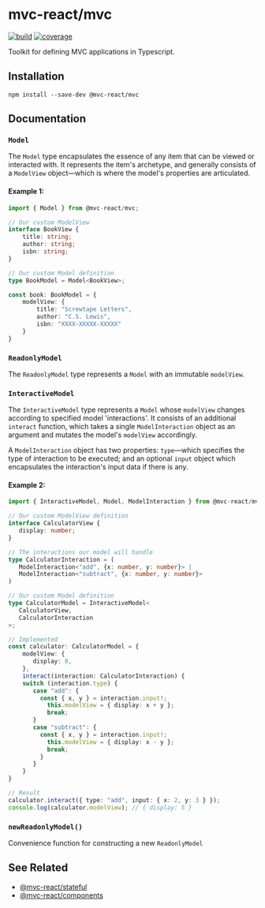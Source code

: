 # mvc-react/mvc

[![build](https://github.com/Grod56/mvc-react/actions/workflows/mvc-build.yml/badge.svg)](https://github.com/Grod56/mvc-react/actions/workflows/mvc-build.yml) [![coverage](https://Grod56.github.io/mvc-react/badges/mvc/coverage.svg)](https://github.com/Grod56/mvc-react/actions/workflows/mvc-coverage.yml)

Toolkit for defining MVC applications in Typescript.

## Installation

```console
npm install --save-dev @mvc-react/mvc
```

## Documentation

### `Model`

The `Model` type encapsulates the essence of any item that can be viewed or interacted with. It represents the item's archetype, and generally consists of a `ModelView` object—which is where the model's properties are articulated.

#### Example 1:

```ts
import { Model } from @mvc-react/mvc;

// Our custom ModelView
interface BookView {
    title: string;
    author: string;
    isbn: string;
}

// Our custom Model definition
type BookModel = Model<BookView>;

const book: BookModel = {
    modelView: {
        title: "Screwtape Letters",
        author: "C.S. Lewis",
        isbn: "XXXX-XXXXX-XXXXX"
    }
}
```

### `ReadonlyModel`

The `ReadonlyModel` type represents a `Model` with an immutable `modelView`.

### `InteractiveModel`

The `InteractiveModel` type represents a `Model` whose `modelView` changes according to specified model 'interactions'. It consists of an additional `interact` function, which takes a single `ModelInteraction` object as an argument and mutates the model's `modelView` accordingly.

A `ModelInteraction` object has two properties: `type`—which specifies the type of interaction to be executed; and an optional `input` object which encapsulates the interaction's input data if there is any.

#### Example 2:

```ts
import { InteractiveModel, Model, ModelInteraction } from @mvc-react/mvc;

// Our custom ModelView definition
interface CalculatorView {
   display: number;
}

// The interactions our model will handle
type CalculatorInteraction = (
   ModelInteraction<"add", {x: number, y: number}> |
   ModelInteraction<"subtract", {x: number, y: number}>
)

// Our custom Model definition
type CalculatorModel = InteractiveModel<
   CalculatorView,
   CalculatorInteraction
>;

// Implemented
const calculator: CalculatorModel = {
    modelView: {
       display: 0,
    },
    interact(interaction: CalculatorInteraction) {
	switch (interaction.type) {
	   case "add": {
		 const { x, y } = interaction.input!;
		   this.modelView = { display: x + y };
		   break;
	   }
	   case "subtract": {
		 const { x, y } = interaction.input!;
		   this.modelView = { display: x - y };
		   break;
		 }
	   }
	}
}
```

```ts
// Result
calculator.interact({ type: "add", input: { x: 2, y: 3 } });
console.log(calculator.modelView); // { display: 5 }
```

### `newReadonlyModel()`

Convenience function for constructing a new `ReadonlyModel`

## See Related

-   [@mvc-react/stateful](https://github.com/Grod56/mvc-react/tree/main/packages/stateful#readme)
-   [@mvc-react/components](https://github.com/Grod56/mvc-react/tree/main/packages/components#readme)
